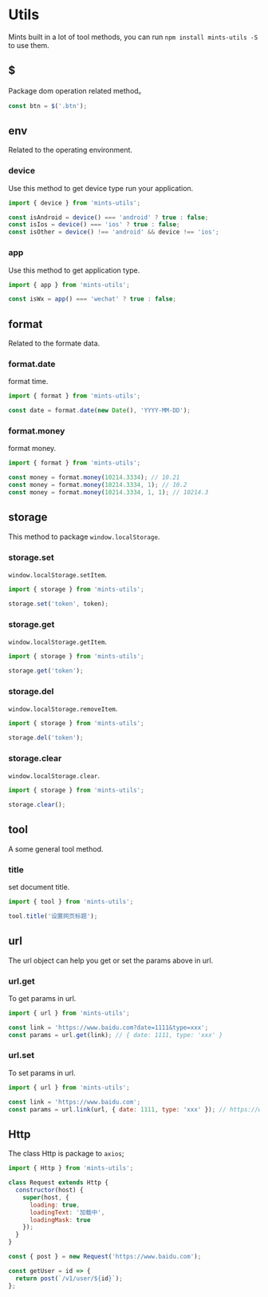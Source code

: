 # Utils

Mints built in a lot of tool methods, you can run `npm install mints-utils -S` to use them.

## $

Package dom operation related method。

```javascript
const btn = $('.btn');
```

## env

Related to the operating environment.

### device

Use this method to get device type run your application.

```javascript
import { device } from 'mints-utils';

const isAndroid = device() === 'android' ? true : false;
const isIos = device() === 'ios' ? true : false;
const isOther = device() !== 'android' && device !== 'ios';
```

### app

Use this method to get application type.

```javascript
import { app } from 'mints-utils';

const isWx = app() === 'wechat' ? true : false;
```

## format

Related to the formate data.

### format.date

format time.

```javascript
import { format } from 'mints-utils';

const date = format.date(new Date(), 'YYYY-MM-DD');
```

### format.money

format money.

```javascript
import { format } from 'mints-utils';

const money = format.money(10214.3334); // 10.21
const money = format.money(10214.3334, 1); // 10.2
const money = format.money(10214.3334, 1, 1); // 10214.3
```

## storage

This method to package `window.localStorage`.

### storage.set

`window.localStorage.setItem`.

```javascript
import { storage } from 'mints-utils';

storage.set('token', token);
```

### storage.get

`window.localStorage.getItem`.

```javascript
import { storage } from 'mints-utils';

storage.get('token');
```

### storage.del

`window.localStorage.removeItem`.

```javascript
import { storage } from 'mints-utils';

storage.del('token');
```

### storage.clear

`window.localStorage.clear`.

```javascript
import { storage } from 'mints-utils';

storage.clear();
```

## tool

A some general tool method.

### title

set document title.

```javascript
import { tool } from 'mints-utils';

tool.title('设置网页标题');
```

## url

The url object can help you get or set the params above in url.

### url.get

To get params in url.

```javascript
import { url } from 'mints-utils';

const link = 'https://www.baidu.com?date=1111&type=xxx';
const params = url.get(link); // { date: 1111, type: 'xxx' }
```

### url.set

To set params in url.

```javascript
import { url } from 'mints-utils';

const link = 'https://www.baidu.com';
const params = url.link(url, { date: 1111, type: 'xxx' }); // https://www.baidu.com?date=1111&type=xxx
```

## Http

The class Http is package to `axios`;

```javascript
import { Http } from 'mints-utils';

class Request extends Http {
  constructor(host) {
    super(host, {
      loading: true,
      loadingText: '加载中',
      loadingMask: true
    });
  }
}

const { post } = new Request('https://www.baidu.com');

const getUser = id => {
  return post(`/v1/user/${id}`);
};
```
